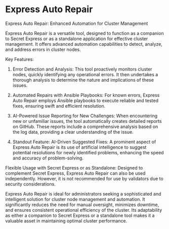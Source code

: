 # Express Auto Repair

Express Auto Repair: Enhanced Automation for Cluster Management

Express Auto Repair is a versatile tool, designed to function as a companion to Secret Express or as a standalone application for effective cluster management. It offers advanced automation capabilities to detect, analyze, and address errors in cluster nodes.

Key Features:

1. Error Detection and Analysis: This tool proactively monitors cluster nodes, quickly identifying any operational errors. It then undertakes a thorough analysis to determine the nature and implications of these issues.

2. Automated Repairs with Ansible Playbooks: For known errors, Express Auto Repair employs Ansible playbooks to execute reliable and tested fixes, ensuring swift and efficient resolution.

3. AI-Powered Issue Reporting for New Challenges: When encountering new or unfamiliar issues, the tool automatically creates detailed reports on GitHub. These reports include a comprehensive analysis based on the log data, providing a clear understanding of the issue.

3. Standout Feature: AI-Driven Suggested Fixes: A prominent aspect of Express Auto Repair is its use of artificial intelligence to suggest potential resolutions for newly identified problems, enhancing the speed and accuracy of problem-solving.

Flexible Usage with Secret Express or as Standalone: Designed to complement Secret Express, Express Auto Repair can also be used independently. However, it is not recommended for use by validators due to security considerations.

Express Auto Repair is ideal for administrators seeking a sophisticated and intelligent solution for cluster node management and automation. It significantly reduces the need for manual oversight, minimizes downtime, and ensures consistent operational efficiency of the cluster. Its adaptability as either a companion to Secret Express or a standalone tool makes it a valuable asset in maintaining optimal cluster performance.
